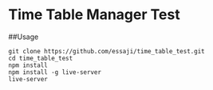 # Time Table Manager Test

##Usage
```
git clone https://github.com/essaji/time_table_test.git
cd time_table_test
npm install
npm install -g live-server
live-server

```
